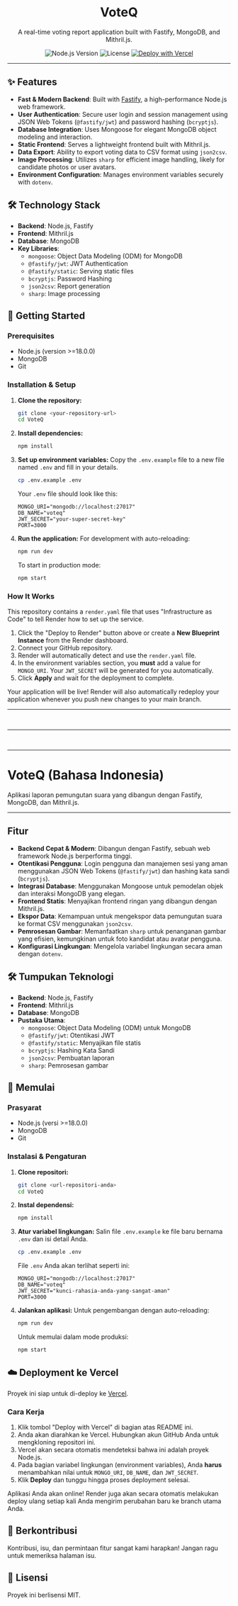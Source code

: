 <div align="center">
  <!-- You can add a logo here if you have one -->
  <!-- <img src="path/to/your/logo.png" alt="VoteQ Logo" width="150"/> -->
  <h1>VoteQ</h1>
  <p>A real-time voting report application built with Fastify, MongoDB, and Mithril.js.</p>
  
  <p>
    <img alt="Node.js Version" src="https://img.shields.io/badge/node-v18.x-blue.svg">
    <img alt="License" src="https://img.shields.io/badge/license-MIT-green.svg">
    <a href="https://vercel.com/new/clone?repository-url=https%3A%2F%2Fgithub.com%2Fguntur-d%2FVoteQ">
      <img src="https://vercel.com/button" alt="Deploy with Vercel"/>
    </a>
  </p>
</div>

---

## ✨ Features

- **Fast & Modern Backend**: Built with [Fastify](https://www.fastify.io/), a high-performance Node.js web framework.
- **User Authentication**: Secure user login and session management using JSON Web Tokens (`@fastify/jwt`) and password hashing (`bcryptjs`).
- **Database Integration**: Uses Mongoose for elegant MongoDB object modeling and interaction.
- **Static Frontend**: Serves a lightweight frontend built with Mithril.js.
- **Data Export**: Ability to export voting data to CSV format using `json2csv`.
- **Image Processing**: Utilizes `sharp` for efficient image handling, likely for candidate photos or user avatars.
- **Environment Configuration**: Manages environment variables securely with `dotenv`.

## 🛠️ Technology Stack

- **Backend**: Node.js, Fastify
- **Frontend**: Mithril.js
- **Database**: MongoDB
- **Key Libraries**:
  - `mongoose`: Object Data Modeling (ODM) for MongoDB
  - `@fastify/jwt`: JWT Authentication
  - `@fastify/static`: Serving static files
  - `bcryptjs`: Password Hashing
  - `json2csv`: Report generation
  - `sharp`: Image processing

## 🚀 Getting Started

### Prerequisites

- Node.js (version >=18.0.0)
- MongoDB
- Git

### Installation & Setup

1.  **Clone the repository:**
    ```sh
    git clone <your-repository-url>
    cd VoteQ
    ```

2.  **Install dependencies:**
    ```sh
    npm install
    ```

3.  **Set up environment variables:**
    Copy the `.env.example` file to a new file named `.env` and fill in your details.
    ```sh
    cp .env.example .env
    ```

    Your `.env` file should look like this:
    ```
    MONGO_URI="mongodb://localhost:27017"
    DB_NAME="voteq"
    JWT_SECRET="your-super-secret-key"
    PORT=3000
    ```
4.  **Run the application:**
    For development with auto-reloading:
    ```sh
    npm run dev
    ```
    To start in production mode:
    ```sh
    npm start
    ```



 

### How It Works

This repository contains a `render.yaml` file that uses "Infrastructure as Code" to tell Render how to set up the service.

1.  Click the "Deploy to Render" button above or create a **New Blueprint Instance** from the Render dashboard.
2.  Connect your GitHub repository.
3.  Render will automatically detect and use the `render.yaml` file.
4.  In the environment variables section, you **must** add a value for `MONGO_URI`. Your `JWT_SECRET` will be generated for you automatically.
5.  Click **Apply** and wait for the deployment to complete.

Your application will be live! Render will also automatically redeploy your application whenever you push new changes to your main branch.

---

<br>

---

<br>

---

# VoteQ (Bahasa Indonesia)

Aplikasi laporan pemungutan suara yang dibangun dengan Fastify, MongoDB, dan Mithril.js.

---

## Fitur

- **Backend Cepat & Modern**: Dibangun dengan Fastify, sebuah web framework Node.js berperforma tinggi.
- **Otentikasi Pengguna**: Login pengguna dan manajemen sesi yang aman menggunakan JSON Web Tokens (`@fastify/jwt`) dan hashing kata sandi (`bcryptjs`).
- **Integrasi Database**: Menggunakan Mongoose untuk pemodelan objek dan interaksi MongoDB yang elegan.
- **Frontend Statis**: Menyajikan frontend ringan yang dibangun dengan Mithril.js.
- **Ekspor Data**: Kemampuan untuk mengekspor data pemungutan suara ke format CSV menggunakan `json2csv`.
- **Pemrosesan Gambar**: Memanfaatkan `sharp` untuk penanganan gambar yang efisien, kemungkinan untuk foto kandidat atau avatar pengguna.
- **Konfigurasi Lingkungan**: Mengelola variabel lingkungan secara aman dengan `dotenv`.

## 🛠️ Tumpukan Teknologi

- **Backend**: Node.js, Fastify
- **Frontend**: Mithril.js
- **Database**: MongoDB
- **Pustaka Utama**:
  - `mongoose`: Object Data Modeling (ODM) untuk MongoDB
  - `@fastify/jwt`: Otentikasi JWT
  - `@fastify/static`: Menyajikan file statis
  - `bcryptjs`: Hashing Kata Sandi
  - `json2csv`: Pembuatan laporan
  - `sharp`: Pemrosesan gambar

## 🚀 Memulai

### Prasyarat

- Node.js (versi >=18.0.0)
- MongoDB
- Git

### Instalasi & Pengaturan

1.  **Clone repositori:**
    ```sh
    git clone <url-repositori-anda>
    cd VoteQ
    ```

2.  **Instal dependensi:**
    ```sh
    npm install
    ```

3.  **Atur variabel lingkungan:**
    Salin file `.env.example` ke file baru bernama `.env` dan isi detail Anda.
    ```sh
    cp .env.example .env
    ```

    File `.env` Anda akan terlihat seperti ini:
    ```
    MONGO_URI="mongodb://localhost:27017"
    DB_NAME="voteq"
    JWT_SECRET="kunci-rahasia-anda-yang-sangat-aman"
    PORT=3000
    ```
4.  **Jalankan aplikasi:**
    Untuk pengembangan dengan auto-reloading:
    ```sh
    npm run dev
    ```
    Untuk memulai dalam mode produksi:
    ```sh
    npm start
    ```

## ☁️ Deployment ke Vercel

Proyek ini siap untuk di-deploy ke [Vercel](https://vercel.com/).

### Cara Kerja

1.  Klik tombol "Deploy with Vercel" di bagian atas README ini.
2.  Anda akan diarahkan ke Vercel. Hubungkan akun GitHub Anda untuk mengkloning repositori ini.
3.  Vercel akan secara otomatis mendeteksi bahwa ini adalah proyek Node.js.
4.  Pada bagian variabel lingkungan (environment variables), Anda **harus** menambahkan nilai untuk `MONGO_URI`, `DB_NAME`, dan `JWT_SECRET`.
5.  Klik **Deploy** dan tunggu hingga proses deployment selesai.

Aplikasi Anda akan online! Render juga akan secara otomatis melakukan deploy ulang setiap kali Anda mengirim perubahan baru ke branch utama Anda.

## 🤝 Berkontribusi

Kontribusi, isu, dan permintaan fitur sangat kami harapkan! Jangan ragu untuk memeriksa halaman isu.

## 📜 Lisensi

Proyek ini berlisensi MIT.